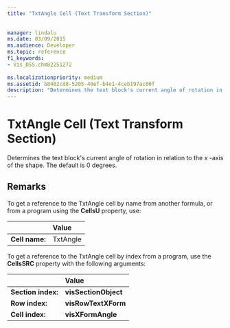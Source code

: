```yaml
---
title: "TxtAngle Cell (Text Transform Section)"
 
 
manager: lindalu
ms.date: 03/09/2015
ms.audience: Developer
ms.topic: reference
f1_keywords:
- Vis_DSS.chm82251272
 
ms.localizationpriority: medium
ms.assetid: b8482cd8-5205-40ef-b4e1-4ceb197ac80f
description: "Determines the text block's current angle of rotation in relation to the x -axis of the shape. The default is 0 degrees."
---
```


# TxtAngle Cell (Text Transform Section)

Determines the text block's current angle of rotation in relation to the  *x*  -axis of the shape. The default is 0 degrees. 
  
## Remarks

To get a reference to the TxtAngle cell by name from another formula, or from a program using the **CellsU** property, use: 
  
||Value |
|:-----|:-----|
| **Cell name:**  <br/> | TxtAngle  <br/> |
   
To get a reference to the TxtAngle cell by index from a program, use the **CellsSRC** property with the following arguments: 
  
||Value |
|:-----|:-----|
| **Section index:**  <br/> |**visSectionObject** <br/> |
| **Row index:**  <br/> |**visRowTextXForm** <br/> |
| **Cell index:**  <br/> |**visXFormAngle** <br/> |
   

